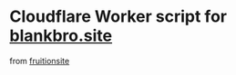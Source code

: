# Cloudflare Worker script for [blankbro.site](blankbro.site)

from [fruitionsite](https://github.com/stephenou/fruitionsite)
